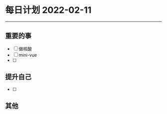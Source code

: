 #  每日计划 2022-02-11
---
## 重要的事
- [ ]  做核酸
- [ ]  mini-vue
- [ ]  



## 提升自己
- [ ]  
  



## 其他








